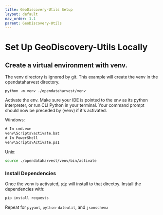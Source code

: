 ```yaml
---
title: GeoDiscovery-Utils Setup
layout: default
nav_order: 1.1
parent: GeoDiscovery-Utils
---
```


# Set Up GeoDiscovery-Utils Locally

## Create a virtual environment with venv.

The venv directory is ignored by git.
This example will create the venv in the opendataharvest directory. 

`python -m venv ./opendataharvest/venv`

Activate the env. 
Make sure your IDE is pointed to the env as its python interpreter,
or run CLI Python in your terminal. 
Your command prompt should now be preceded by (venv) if it's activated.

Windows:

```cmd
# In cmd.exe
venv\Scripts\activate.bat
# In PowerShell
venv\Scripts\Activate.ps1
```

Unix: 

```bash
source ./opendataharvest/venv/bin/activate
```

### Install Dependencies

Once the venv is activated, `pip` will install to that directoy. Install the dependencies with:

```bash
pip install requests
```

Repeat for `pyyaml`, `python-dateutil`, and `jsonschema`
